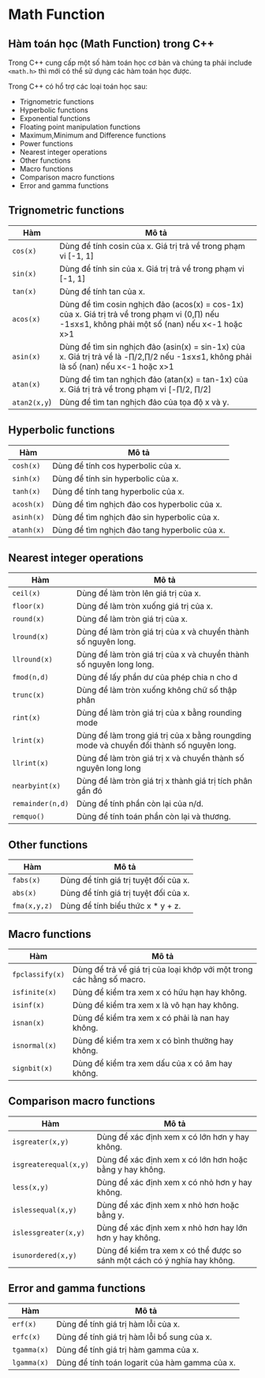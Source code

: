 # Math Function

## Hàm toán học (Math Function) trong C++

Trong C++ cung cấp một số hàm toán học cơ bản và chúng ta phải include `<math.h>` thì mới có thể sử dụng các hàm toán học được.

Trong C++ có hổ trợ các loại toán học sau:

* Trignometric functions
* Hyperbolic functions
* Exponential functions
* Floating point manipulation functions
* Maximum,Minimum and Difference functions
* Power functions
* Nearest integer operations
* Other functions
* Macro functions
* Comparison macro functions
* Error and gamma functions

## Trignometric functions

|Hàm|Mô tả|
|---|-----|
`cos(x)`|Dùng để tính cosin của x. Giá trị trả về trong phạm vi [-1, 1]
`sin(x)`|Dùng để tính sin của x. Giá trị trả về trong phạm vi [-1, 1]
`tan(x)`|Dùng để tính tan của x.
`acos(x)`|Dùng để tìm cosin nghịch đảo (acos(x) = cos-1x) của x. Giá trị trả về trong phạm vi (0,∏) nếu -1≤x≤1, không phải một số (nan) nếu x<-1 hoặc x>1
`asin(x)`|Dùng để tìm sin nghịch đảo (asin(x) = sin-1x) của x.  Giá trị trả về là -∏/2,∏/2 nếu -1≤x≤1, không phải là số (nan) nếu x<-1 hoặc x>1
`atan(x)`|Dùng để tìm tan nghịch đảo (atan(x) = tan-1x) của x. Giá trị trả về trong phạm vi [-∏/2, ∏/2]
`atan2(x,y`)|Dùng để tìm tan nghịch đảo của tọa độ x và y.

## Hyperbolic functions

|Hàm|Mô tả|
|---|-----|
`cosh(x)`|Dùng để tính cos hyperbolic của x.
`sinh(x)`|Dùng để tính sin hyperbolic của x.
`tanh(x)`|Dùng để tính tang hyperbolic của x.
`acosh(x)`|Dùng để tìm nghịch đảo cos hyperbolic của x.
`asinh(x)`|Dùng để tìm nghịch đảo sin hyperbolic của x.
`atanh(x)`|Dùng để tìm nghịch đảo tang hyperbolic của x.

## Nearest integer operations

|Hàm|Mô tả|
|---|-----|
`ceil(x)`|Dùng để làm tròn lên giá trị của x.
`floor(x)`|Dùng để làm tròn xuống giá trị của x.
`round(x)`|Dùng để làm tròn giá trị của x.
`lround(x)`|Dùng để làm tròn giá trị của x và chuyển thành số nguyên long.
`llround(x)`|Dùng để làm tròn giá trị của x và chuyển thành số nguyên long long.
`fmod(n,d)`|Dùng để lấy phần dư của phép chia n cho d
`trunc(x)`|Dùng để làm tròn xuống không chữ số thập phân
`rint(x)`|Dùng để làm tròn giá trị của x bằng rounding mode
`lrint(x)`|Dùng để làm trong giá trị của x bằng roungding mode và chuyển đổi thành số nguyên long.
`llrint(x)`|Dùng để làm tròn giá trị x và chuyển thành số nguyên long long
`nearbyint(x)`|Dùng để làm tròn giá trị x thành giá trị tích phân gần đó
`remainder(n,d)`|Dùng để tính phần còn lại của n/d.
`remquo()`|Dùng để tính toán phần còn lại và thương.

## Other functions

|Hàm|Mô tả|
|---|-----|
`fabs(x)`|Dùng để tính giá trị tuyệt đối của x.
`abs(x)`|Dùng để tính giá trị tuyệt đối của x.
`fma(x,y,z)`|Dùng để tính biểu thức x * y + z.

## Macro functions

|Hàm|Mô tả|
|---|-----|
`fpclassify(x)`|Dùng để trả về giá trị của loại khớp với một trong các hằng số macro.
`isfinite(x)`|Dùng để kiểm tra xem x có hữu hạn hay không.
`isinf(x)`|Dùng để kiểm tra xem x là vô hạn hay không.
`isnan(x)`|Dùng để kiểm tra xem x có phải là nan hay không.
`isnormal(x)`|Dùng để kiểm tra xem x có bình thường hay không.
`signbit(x)`|Dùng để kiểm tra xem dấu của x có âm hay không.

## Comparison macro functions

|Hàm|Mô tả|
|---|-----|
`isgreater(x,y)`|Dùng để xác định xem x có lớn hơn y hay không.
`isgreaterequal(x,y)`|Dùng để xác định xem x có lớn hơn hoặc bằng y hay không.
`less(x,y)`|Dùng để xác định xem x có nhỏ hơn y hay không.
`islessequal(x,y)`|Dùng để xác định xem x nhỏ hơn hoặc bằng y.
`islessgreater(x,y)`|Dùng để xác định xem x nhỏ hơn hay lớn hơn y hay không.
`isunordered(x,y)`|Dùng để kiểm tra xem x có thể được so sánh một cách có ý nghĩa hay không.

## Error and gamma functions

|Hàm|Mô tả|
|---|-----|
`erf(x)`|Dùng để tính giá trị hàm lỗi của x.
`erfc(x)`|Dùng để tính giá trị hàm lỗi bổ sung của x.
`tgamma(x)`|Dùng để tính giá trị hàm gamma của x.
`lgamma(x)`|Dùng để tính toán logarit của hàm gamma của x.
